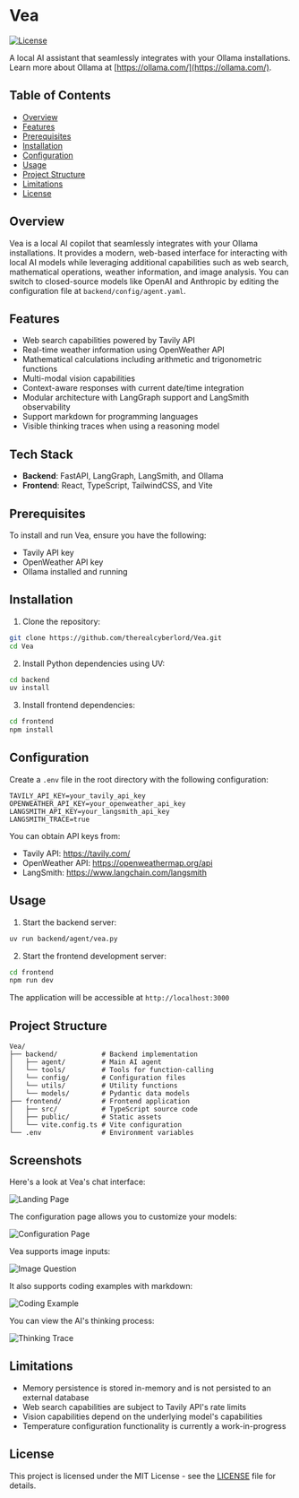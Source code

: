 # Vea

[![License](https://img.shields.io/badge/License-MIT-blue.svg)](LICENSE)

A local AI assistant that seamlessly integrates with your Ollama installations. Learn more about Ollama at [https://ollama.com/](https://ollama.com/).

## Table of Contents

- [Overview](#overview)
- [Features](#features)
- [Prerequisites](#prerequisites)
- [Installation](#installation)
- [Configuration](#configuration)
- [Usage](#usage)
- [Project Structure](#project-structure)
- [Limitations](#limitations)
- [License](#license)

## Overview

Vea is a local AI copilot that seamlessly integrates with your Ollama installations. It provides a modern, web-based interface for interacting with local AI models while leveraging additional capabilities such as web search, mathematical operations, weather information, and image analysis. You can switch to closed-source models like OpenAI and Anthropic by editing the configuration file at `backend/config/agent.yaml`.

## Features

- Web search capabilities powered by Tavily API
- Real-time weather information using OpenWeather API
- Mathematical calculations including arithmetic and trigonometric functions
- Multi-modal vision capabilities
- Context-aware responses with current date/time integration
- Modular architecture with LangGraph support and LangSmith observability
- Support markdown for programming languages
- Visible thinking traces when using a reasoning model

## Tech Stack

- **Backend**: FastAPI, LangGraph, LangSmith, and Ollama
- **Frontend**: React, TypeScript, TailwindCSS, and Vite

## Prerequisites

To install and run Vea, ensure you have the following:

- Tavily API key
- OpenWeather API key
- Ollama installed and running

## Installation

1. Clone the repository:

```bash
git clone https://github.com/therealcyberlord/Vea.git
cd Vea
```

2. Install Python dependencies using UV:

```bash
cd backend
uv install
```

3. Install frontend dependencies:

```bash
cd frontend
npm install
```

## Configuration

Create a `.env` file in the root directory with the following configuration:

```
TAVILY_API_KEY=your_tavily_api_key
OPENWEATHER_API_KEY=your_openweather_api_key
LANGSMITH_API_KEY=your_langsmith_api_key
LANGSMITH_TRACE=true
```

You can obtain API keys from:

- Tavily API: https://tavily.com/
- OpenWeather API: https://openweathermap.org/api
- LangSmith: https://www.langchain.com/langsmith

## Usage

1. Start the backend server:

```bash
uv run backend/agent/vea.py
```

2. Start the frontend development server:

```bash
cd frontend
npm run dev
```

The application will be accessible at `http://localhost:3000`

## Project Structure

```
Vea/
├── backend/           # Backend implementation
│   ├── agent/         # Main AI agent
│   └── tools/         # Tools for function-calling
│   └── config/        # Configuration files
│   └── utils/         # Utility functions
│   └── models/        # Pydantic data models
├── frontend/          # Frontend application
│   ├── src/           # TypeScript source code
│   ├── public/        # Static assets
│   └── vite.config.ts # Vite configuration
└── .env               # Environment variables
```

## Screenshots

Here's a look at Vea's chat interface:

![Landing Page](images/landing-page.png)

The configuration page allows you to customize your models:

![Configuration Page](images/config-page.png)

Vea supports image inputs:

![Image Question](images/image-question.png)

It also supports coding examples with markdown:

![Coding Example](images/coding-example.png)

You can view the AI's thinking process:

![Thinking Trace](images/thinking-trace.png)

## Limitations

- Memory persistence is stored in-memory and is not persisted to an external database
- Web search capabilities are subject to Tavily API's rate limits
- Vision capabilities depend on the underlying model's capabilities
- Temperature configuration functionality is currently a work-in-progress

## License

This project is licensed under the MIT License - see the [LICENSE](LICENSE) file for details.
